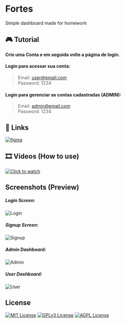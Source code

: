 
# Fortes

Simple dashboard made for homework

## 🎮 Tutorial

**Crie uma Conta e em seguida volte a página de login.**

#### Login para acessar sua conta:
> Email: user@email.com <br/>
> Password: 1234

#### Login para gerenciar as contas cadastradas (ADMIN):
> Email: admin@email.com <br/>
> Password: 1234

## 🔗 Links
[![figma](https://img.shields.io/badge/figma-purple)](https://www.figma.com/design/WSr3uVxSNkFnP7hYFfTBWd/UI-Day-001---Login-Page-(Community)?node-id=0-1&t=rhiUlrs5CpT91bDH-1 )

## 🎞 Videos (How to use)
[![Click to watch](https://i.ytimg.com/vi/Hc79sDi3f0U/maxresdefault.jpg)](https://youtu.be/6aTU1sENPME "Click to watch")

## Screenshots (Preview)

##### Login Screen: 
![Login](https://media.discordapp.net/attachments/1236813876453048410/1251287833503731812/image.png?ex=666e081b&is=666cb69b&hm=c0c6a0258f466d67ee5d98bf0517f3f8ebfa86e52d4fdf3ef9ba879db8925ff1&=&format=webp&quality=lossless&width=687&height=346)

##### Signup Screen: 
![Signup](https://media.discordapp.net/attachments/1236813876453048410/1251287844090155018/image.png?ex=666e081d&is=666cb69d&hm=193164a7579b2aecd57dd92f4bc2d890ef840bb1a5140fa65f00663dc2ba7eac&=&format=webp&quality=lossless&width=687&height=347)

##### Admin Dashboard: 
![Admin](https://media.discordapp.net/attachments/1236813876453048410/1251288392344408237/image.png?ex=666e08a0&is=666cb720&hm=fad0bbd1ae76e1b292edfd4e3b994d3578d6e03a693a192a9b13f78edfe84ab4&=&format=webp&quality=lossless&width=1331&height=670)

##### User Dashboard: 
![User](https://media.discordapp.net/attachments/1236813876453048410/1251288471528538222/image.png?ex=666e08b3&is=666cb733&hm=876e6a6049c009e94b6f09857900ae8bbd31415148727201649382cdc87aacab&=&format=webp&quality=lossless&width=1332&height=670)

## License
[![MIT License](https://img.shields.io/badge/License-MIT-green.svg)](https://choosealicense.com/licenses/mit/)
[![GPLv3 License](https://img.shields.io/badge/License-GPL%20v3-yellow.svg)](https://opensource.org/licenses/)
[![AGPL License](https://img.shields.io/badge/license-AGPL-blue.svg)](http://www.gnu.org/licenses/agpl-3.0)

